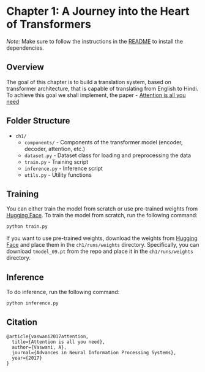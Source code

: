 # Chapter 1: A Journey into the Heart of Transformers

_Note:_ Make sure to follow the instructions in the [README](../README.md) to install the dependencies.

## Overview

The goal of this chapter is to build a translation system, based on transformer architecture, that is capable of translating from English to Hindi. To achieve this goal we shall implement, the paper - [Attention is all you need](./01_attention_is_all_you_need.pdf)

## Folder Structure

- `ch1/`
  - `components/` - Components of the transformer model (encoder, decoder, attention, etc.)
  - `dataset.py` - Dataset class for loading and preprocessing the data
  - `train.py` - Training script
  - `inference.py` - Inference script
  - `utils.py` - Utility functions

## Training

You can either train the model from scratch or use pre-trained weights from [Hugging Face](https://huggingface.co/s1lv3rj1nx/ch1). To train the model from scratch, run the following command:

```bash
python train.py
```

If you want to use pre-trained weights, download the weights from [Hugging Face](https://huggingface.co/s1lv3rj1nx/ch1) and place them in the `ch1/runs/weights` directory. Specifically, you can download `tmodel_09.pt` from the repo and place it in the `ch1/runs/weights` directory.

## Inference

To do inference, run the following command:

```bash
python inference.py
```

## Citation

```
@article{vaswani2017attention,
  title={Attention is all you need},
  author={Vaswani, A},
  journal={Advances in Neural Information Processing Systems},
  year={2017}
}
```
